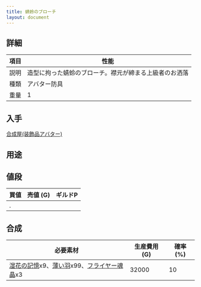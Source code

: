 ```yaml
---
title: 蜻蛉のブローチ
layout: document
---
```

## 詳細

|項目|性能|
|---|---|
|説明|造型に拘った蜻蛉のブローチ。襟元が締まる上級者のお洒落|
|種類|アバター防具|
|重量|1|

## 入手

[合成屋(装飾品アバター)](合成屋(装飾品アバター))

## 用途

## 値段

|買値|売値 (G)|ギルドP|
|---|---|---|
|.|||

## 合成

|必要素材|生産費用 (G)|確率 (%)|
|---|---|---|
|[湿花の記憶](湿花の記憶)x9、[薄い羽](薄い羽)x99、[フライヤー魂晶](フライヤー魂晶)x3|32000|10|

